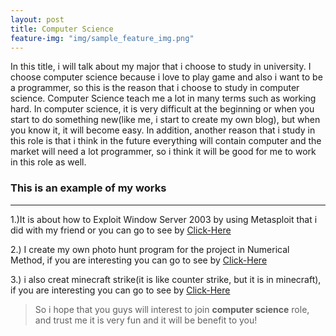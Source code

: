 ```yaml
---
layout: post
title: Computer Science
feature-img: "img/sample_feature_img.png"
---
```


In this title, i will talk about my major that i choose to study in university. I choose computer science because i love to play game and also i want to be a programmer, so this is the reason that i choose to study in computer science. Computer Science teach me a lot in many terms such as working hard. In computer science, it is very difficult at the beginning or when you start to do something new(like me, i start to create my own blog), but when you know it, it will become easy. In addition, another reason that  i study in this role is that i think in the future everything will contain computer and the market will need a lot programmer, so i think it will be good for me to work in this role as well.




### This is an example of my works
---
1.)It is about how to Exploit Window Server 2003 by using Metasploit that i did with my friend or you can go to see by [Click-Here](https://www.youtube.com/watch?v=7wYvjVEw2W4)

2.) I create my own photo hunt program for the project in Numerical Method, if you are interesting you can go to see by [Click-Here](https://github.com/boss2bmj/boss2bmj-photo-hunt.github.io.git)

3.) i also creat minecraft strike(it is like counter strike, but it is in minecraft), if you are interesting you can go to see by [Click-Here](https://github.com/boss2bmj/boss2bmj-minecraft-strike.github.io.git)

> So i hope that you guys will interest to join **computer science** role, and trust me it is very fun and it will be benefit to you!
